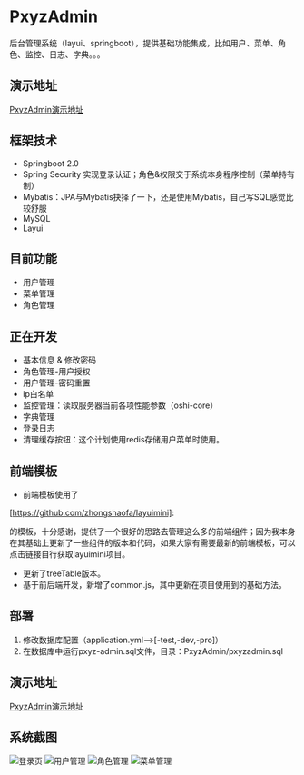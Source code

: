 # PxyzAdmin
后台管理系统（layui、springboot），提供基础功能集成，比如用户、菜单、角色、监控、日志、字典。。。

## 演示地址

[PxyzAdmin演示地址](http://116.196.124.0:9090/pxyzadmin/index)


## 框架技术

- Springboot 2.0 
- Spring Security 实现登录认证；角色&权限交于系统本身程序控制（菜单持有制）
- Mybatis：JPA与Mybatis抉择了一下，还是使用Mybatis，自己写SQL感觉比较舒服
- MySQL
- Layui

## 目前功能

- 用户管理
- 菜单管理
- 角色管理

## 正在开发

- 基本信息 & 修改密码
- 角色管理-用户授权
- 用户管理-密码重置
- ip白名单
- 监控管理：读取服务器当前各项性能参数（oshi-core）
- 字典管理
- 登录日志
- 清理缓存按钮：这个计划使用redis存储用户菜单时使用。

## 前端模板

- 前端模板使用了

[https://github.com/zhongshaofa/layuimini]: 

的模板，十分感谢，提供了一个很好的思路去管理这么多的前端组件；因为我本身在其基础上更新了一些组件的版本和代码，如果大家有需要最新的前端模板，可以点击链接自行获取layuimini项目。

- 更新了treeTable版本。
- 基于前后端开发，新增了common.js，其中更新在项目使用到的基础方法。

## 部署

1. 修改数据库配置（application.yml-->[-test,-dev,-pro]）
2. 在数据库中运行pxyz-admin.sql文件，目录：PxyzAdmin/pxyzadmin.sql

## 演示地址

[PxyzAdmin演示地址](http://116.196.124.0:9090/pxyzadmin/index)

## 系统截图

![登录页](https://images.gitee.com/uploads/images/2020/0611/223354_664f8834_1139309.png "1.png")
![用户管理](https://images.gitee.com/uploads/images/2020/0611/223424_96ab67d1_1139309.png "2.png")
![角色管理](https://images.gitee.com/uploads/images/2020/0611/223447_56d1bedb_1139309.png "4.png")
![菜单管理](https://images.gitee.com/uploads/images/2020/0611/223500_3ecdccc1_1139309.png "5.png")
